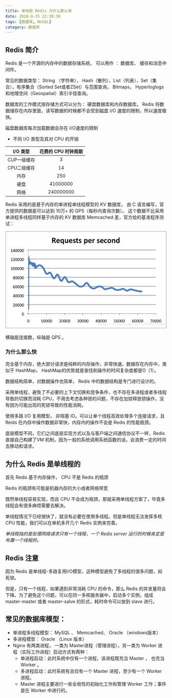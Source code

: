 ```yaml
---
title: 单线程 Redis 为什么那么快
date: 2018-9-25 22:30:30
tags: [数据库, NoSQL]
category: 数据库
---
```


## Redis 简介

 Redis 是一个开源的内存中的数据存储系统， 可以用作 ： 数据库、 缓存和消息中间件。

常见的数据类型： String （字符串）， Hash（散列），List（列表），Set（集合），有序集合（Sorted Set或者ZSet）与范围查询， Bitmaps， Hyperloglogs 和地理空间（Geospatial）索引半径查询。



数据库的工作模式按存储方式可以分为： 硬盘数据库和内存数据库。 Redis 将数据储存在内存里面，读写数据的时候都不会受到磁盘 I/O 速度的限制，所以速度极快。

磁盘数据库每次加载数据会存在 I/O速度的限制

- 不同 I/O 类型及其对 CPU 的开销

|  I/O 类型   | 花费的 CPU 时钟周期 |
| :---------: | :-----------------: |
| CUP一级缓存 |          3          |
| CPU二级缓存 |         14          |
|    内存     |         250         |
|    硬盘     |      41000000       |
|    网络     |      240000000      |



Redis 采用的是基于内存的单进程单线程模型的 KV 数据库， 由 C 语言编写，官方提供的数据是可以达到 10万+ 的 QPS（每秒内查询次数）。 这个数据不比采用单进程多线程同样基于内存的 KV 数据库 Memcached 差，官方给的基准程序测试：

<!--more -->

![2018030715491722](/images/2018030715491722.png)

横轴是连接数，纵轴是 QPS 。 

### 为什么那么快

完全基于内存，绝大部分请求是纯粹的内存操作，非常快速。数据存在内存中，类似于 HashMap， HashMap的优势就是查找和操作的时间复杂度都是O（1）。

数据结构简单，对数据操作也简单， Redis 中的数据结构是专门进行设计的。

采用单线程，避免了不必要的上下文切换和竞争条件，也不存在多进程或者多线程导致的切换而消耗 CPU，不用去考虑各种锁的问题，不存在加锁释放锁操作，没有因为可能出现的死锁导致的性能消耗。

使用多路 I/O 复用模型， 非阻塞 IO。可以让单个线程高效处理多个连接请求，且 Reids 在内存中操作数据非常快，内存内的操作不会是 Redis 的性能瓶颈。

底层模型不同，它们之间底层实现方式以及与客户端之间通信协议不一样，Redis直接自己构建了VM 机制，因为一般的系统调用系统函数的话，会浪费一定的时间去移动和请求。



## 为什么 Redis 是单线程的



首先 Redis 基于内存操作， CPU 不是 Redis 的瓶颈

Redis 的瓶颈有可能是机器内存的大小或者网络带宽

既然单线程容易实现，而且 CPU 不会成为瓶颈，那就采用单线程方案了，毕竟多线程会有很多麻烦需要去解决。

单线程情况下已经很快了，就没有必要在使用多线程。但是单线程无法发挥多核 CPU 性能，我们可以在单机多开几个 Redis 实例来完善。

*单线程指的是处理网络请求只有一个线程，一个 Redis server 运行的时候肯定是布置一个线程的。*

## Redis 注意

因为 Redis 是单线程-多路复用I/O模型，这种模型避免了多线程的很多问题，如死锁。

但是，只有一个线程，如果遇到非常消耗 CPU 的命令，那么 Redis 的并发量将会下降。为了避免这个问题，可以在同一多核服务器中，启动多个实例，组成 master-master 或者 master-salve 的形式，耗时命令可以放到 slave 进行。



## 常见的数据库模型：

* 单进程多线程模型： MySQL 、 Memcached、 Oracle （windows版本）
* 多进程模型： Oracle （Linux 版本）
* Nginx 有两类进程， 一类为 Master进程（管理进程），另一类为 Worker 进程（实际工作进程）启动方式有两种：
  * 单进程启动：此时系统中仅有一个进程，该进程既充当 Master ， 也充当 Worker 。
  * 多进程启动：此时系统有且仅有一个 Master 进程，至少有一个 Worker 进程。
  * Master 进程主要进行一些全局性的初始化工作和管理 Worker 工作；事件是在 Worker 中进行的。



